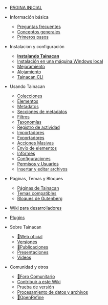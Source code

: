 - [PÁGINA INICIAL](es-mx/README.md)

- Información básica
  - [Preguntas frecuentes](es-mx/faq.md "Preguntas frecuentes sobre Tainacan - Tainacan Wiki")
  - [Conceptos generales](es-mx/general-concepts.md " Conceptos generales sobre Tainacan - Tainacan Wiki")
  - [Primeros pasos](es-mx/getting-started.md "Primeros pasos con Tainacan - Tainacan Wiki")
- Instalacion y configuración
  - [**Instalando Tainacan**](es-mx/instalacao.md "Instalando Tainacan - Tainacan Wiki")
  - [Instalación en una máquina Windows local](es-mx/xampp.md "Instalando plugin Tainacan de forma local en una computadora con Windows (sin servidor) - Tainacan Wiki")
  - [Mejoramiento](es-mx/optimization.md "Estrategias para mejoramiento del plugin Tainacan - Tainacan Wiki")
  - [Alojamiento](es-mx/hosting.md "Opciones de alojamiento del plugin Tainacan - Tainacan Wiki")
  - [Tainacan CLI](es-mx/tainacan-cli.md.md "Tainacan WP-CLI")
- Usando Tainacan
  - [Colecciones](es-mx/collections.md "Qué son y como gestionar colecciones en Tainacan - Tainacan Wiki")
  - [Elementos](es-mx/items.md "Qué son y como gestionar elementos en Tainacan  - Tainacan Wiki")
  - [Metadatos](es-mx/metadata.md "Qué son y como gestionar metadatos en Tainacan  - Tainacan Wiki")
  - [Secciones de metadatos](es-mx/metadata-sections.md "Qué son y como gestionar las secciones de metadados en Tainacan  - Tainacan Wiki")
  - [Filtros](es-mx/filters.md "Qué son y como gestionar filtros en Tainacan  - Tainacan Wiki")
  - [Taxonomías](es-mx/taxonomies.md "Qué son y como gestionar taxonomías en Tainacan  - Tainacan Wiki")
  - [Registro de actividad](es-mx/activities.md "Qué es y como usar el registro de actividades - en Tainacan  - Tainacan Wiki")
  - [Importadores](es-mx/importers.md "Qué son y como usar importadores en Tainacan - Tainacan Wiki")
  - [Exportadores](es-mx/exporters.md "Qué son y como usar exportadores en Tainacan - Tainacan Wiki")
  - [Acciones Masivas](es-mx/bulk-actions.md "Aplicando acciones masivas en Tainacan - Tainacan Wiki")
  - [Envío de elementos](es-mx/item-submission.md "Usando el recurso de envío de elementos para permitir colaboraciones públicas para la colección - Tainacan Wiki")
  - [Informes](es-mx/reports.md "Descubre la página de informes que genera estadísticas y gráficos sobre el repositorio y las colecciones - Tainacan Wiki")
  - [Configuraciones](es-mx/settings-page.md 'Una vista detallada de la página Configuración del complemento. - Tainacan Wiki')
  - [Permisos y Usuarios](es-mx/users-roles.md "Administrando permisos y roles de usuario en Tainacan - Tainacan Wiki")
  - [Insertar y editar archivos](es-mx/inserir-e-editar-arquivos.md "Inserción y edición de archivos - Tainacan Wiki")
- Páginas, Temas y Bloques
  - [Páginas de Tainacan](es-mx/tainacan-pages.md "Páginas generadas por el plugin Tainacan - Tainacan Wiki")
  - [Temas compatibles](es-mx/theme.md "Temas compatibles con Tainacan")
  - [Bloques de Gutenberg](es-mx/gutenberg-blocks.md "Los bloques de Gutenberg de Tainacan - Tainacan Wiki")
- [Wiki para desarrolladores](/es-mx/dev/README.md "Sesión de páginas para desarrolladores - Tainacan Wiki")
- [Plugins](es-mx/plugins.md "Plugins para complementar las funcionalidades de Tainacan - Tainacan Wiki")
- Sobre Tainacan
  - [:link:Web oficial](https://tainacan.org/ ":ignore")
  - [Versiones](es-mx/releases.md "Versiones lanzadas - Tainacan Wiki")
  - [:link:Publicaciones](https://pesquisa.tainacan.org// ":ignore")
  - [Presentaciones](es-mx/presentations.md "Presentaciones relacionadas con Tainacan - Tainacan Wiki")
  - [Vídeos](es-mx/videos.md "Vídeos educacionales sobre Tainacan - Tainacan Wiki")
- Comunidad y otros
  - [:link:Foro Comunitario](https://tainacan.discourse.group ":ignore")
  - [Contribuir a este Wiki](es-mx/CONTRIBUTING.md "Cómo contribuir a la Wiki de Tainacan - Tainacan Wiki")
  - [Prueba de versión](es-mx/release-testing.md "Cómo realizar pruebas de versión de Tainacan - Tainacan Wiki")
  - [Procesamiento de datos y archivos](es-mx/data-processing "Un poco sobre procesamiento de datos y archivos - Tainacan Wiki")
  - [:link:OpenRefine](http://openrefine.org/ ":ignore")
